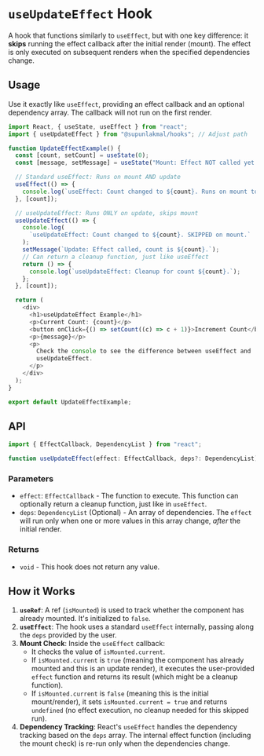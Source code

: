 # `useUpdateEffect` Hook

A hook that functions similarly to `useEffect`, but with one key difference: it **skips** running the effect callback after the initial render (mount). The effect is only executed on subsequent renders when the specified dependencies change.

## Usage

Use it exactly like `useEffect`, providing an effect callback and an optional dependency array. The callback will not run on the first render.

```typescript
import React, { useState, useEffect } from "react";
import { useUpdateEffect } from "@supunlakmal/hooks"; // Adjust path

function UpdateEffectExample() {
  const [count, setCount] = useState(0);
  const [message, setMessage] = useState("Mount: Effect NOT called yet.");

  // Standard useEffect: Runs on mount AND update
  useEffect(() => {
    console.log(`useEffect: Count changed to ${count}. Runs on mount too.`);
  }, [count]);

  // useUpdateEffect: Runs ONLY on update, skips mount
  useUpdateEffect(() => {
    console.log(
      `useUpdateEffect: Count changed to ${count}. SKIPPED on mount.`
    );
    setMessage(`Update: Effect called, count is ${count}.`);
    // Can return a cleanup function, just like useEffect
    return () => {
      console.log(`useUpdateEffect: Cleanup for count ${count}.`);
    };
  }, [count]);

  return (
    <div>
      <h1>useUpdateEffect Example</h1>
      <p>Current Count: {count}</p>
      <button onClick={() => setCount((c) => c + 1)}>Increment Count</button>
      <p>{message}</p>
      <p>
        Check the console to see the difference between useEffect and
        useUpdateEffect.
      </p>
    </div>
  );
}

export default UpdateEffectExample;
```

## API

```typescript
import { EffectCallback, DependencyList } from "react";

function useUpdateEffect(effect: EffectCallback, deps?: DependencyList): void;
```

### Parameters

- `effect`: `EffectCallback` - The function to execute. This function can optionally return a cleanup function, just like in `useEffect`.
- `deps`: `DependencyList` (Optional) - An array of dependencies. The `effect` will run only when one or more values in this array change, _after_ the initial render.

### Returns

- `void` - This hook does not return any value.

## How it Works

1.  **`useRef`**: A ref (`isMounted`) is used to track whether the component has already mounted. It's initialized to `false`.
2.  **`useEffect`**: The hook uses a standard `useEffect` internally, passing along the `deps` provided by the user.
3.  **Mount Check**: Inside the `useEffect` callback:
    - It checks the value of `isMounted.current`.
    - If `isMounted.current` is `true` (meaning the component has already mounted and this is an update render), it executes the user-provided `effect` function and returns its result (which might be a cleanup function).
    - If `isMounted.current` is `false` (meaning this is the initial mount/render), it sets `isMounted.current = true` and returns `undefined` (no effect execution, no cleanup needed for this skipped run).
4.  **Dependency Tracking**: React's `useEffect` handles the dependency tracking based on the `deps` array. The internal effect function (including the mount check) is re-run only when the dependencies change.
